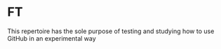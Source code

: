 # FT
This repertoire has the sole purpose of testing and studying how to use GitHub in an experimental way
